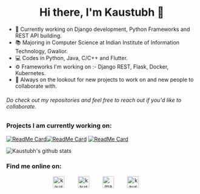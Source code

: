 <h1 align="center">Hi there, I'm Kaustubh 👋</h1>

- 🔭 Currently working on Django development, Python Frameworks and REST API building.
- 📚 Majoring in Computer Science at Indian Institute of Information Technology, Gwalior.
- 💻 Codes in Python, Java, C/C++ and Flutter.
- ⚙️ Frameworks I'm working on :- Django REST, Flask, Docker, Kubernetes.
- 💬 Always on the lookout for new projects to work on and new people to collaborate with.

###### Do check out my repositories and feel free to reach out if you'd like to collaborate.

### Projects I am currently working on:

[![ReadMe Card](https://github-readme-stats.vercel.app/api/pin/?username=kc611&repo=URL-Shortener)](https://github.com/kc611/URL-Shortener)[![ReadMe Card](https://github-readme-stats.vercel.app/api/pin/?username=kc611&repo=chatbuddy)](https://github.com/kc611/chatbuddy)
[![ReadMe Card](https://github-readme-stats.vercel.app/api/pin/?username=kc611&repo=Online-Compiler)](https://github.com/kc611/Online-Compiler)

![Kaustubh's github stats](https://github-readme-stats.vercel.app/api?username=kc611&show_icons=true&theme=radical)

### Find me online on:

<p align="center">
<a href="https://www.linkedin.com/in/kaustubh-chaudhari-763a26193/" target="blank"><img align="center" src="https://cdn.jsdelivr.net/npm/simple-icons@3.0.1/icons/linkedin.svg" alt="kaustubhchaudhari" height="30" width="30" /></a>&nbsp;&nbsp;&nbsp;&nbsp;&nbsp;&nbsp;&nbsp;&nbsp;
<a href="mailto:ckaustubhm06@gmail.com" target="blank"><img align="center" src="https://cdn.jsdelivr.net/npm/simple-icons@3.0.1/icons/gmail.svg" alt="kaustubhchaudhari" height="30" width="30" /></a>&nbsp;&nbsp;&nbsp;&nbsp;&nbsp;&nbsp;&nbsp;&nbsp;
<a href="https://www.kaggle.com/kaustubhchaudhari" target="blank"><img align="center" src="https://cdn.jsdelivr.net/npm/simple-icons@3.0.1/icons/kaggle.svg" alt="manishprivet" height="30" width="30" /></a>&nbsp;&nbsp;&nbsp;&nbsp;&nbsp;&nbsp;&nbsp;&nbsp;
<a href="https://www.codechef.com/users/ckaustubhm06" target="blank"><img align="center" src="https://cdn.jsdelivr.net/npm/simple-icons@3.0.1/icons/codechef.svg" alt="kaustubhchaudhari" height="30" width="30" /></a>&nbsp;&nbsp;&nbsp;&nbsp;&nbsp;&nbsp;&nbsp;&nbsp;
</p>



